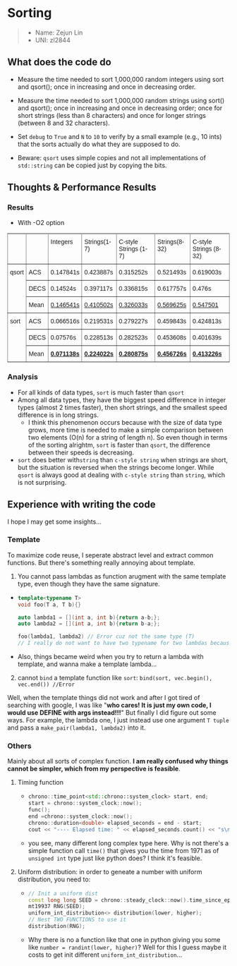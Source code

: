 # Sorting

> - Name: Zejun Lin
> - UNI: zl2844

## What does the code do

- Measure the time needed to sort 1,000,000 random integers using sort and qsort(); once in increasing and once in decreasing order.
- Measure the time needed to sort 1,000,000 random strings using sort() and qsort(); once in increasing and once in decreasing order; once for short strings (less than 8 characters) and once for longer strings (between 8 and 32 characters).

- Set `debug` to `True` and `N` to `10` to verify by a small example (e.g., 10 ints) that the sorts actually do what they are supposed to do.
- Beware: `qsort` uses simple copies and not all implementations of `std::string` can be copied just by copying the bits.

## Thoughts & Performance Results

### Results

- With -O2 option

<table style="border-collapse:collapse;border-spacing:0" class="tg"><tr><th style="font-family:Arial, sans-serif;font-size:14px;font-weight:normal;padding:10px 5px;border-style:solid;border-width:1px;overflow:hidden;word-break:normal;border-color:inherit;text-align:left;vertical-align:top"></th><th style="font-family:Arial, sans-serif;font-size:14px;font-weight:normal;padding:10px 5px;border-style:solid;border-width:1px;overflow:hidden;word-break:normal;border-color:inherit;text-align:left;vertical-align:top"></th><th style="font-family:Arial, sans-serif;font-size:14px;font-weight:normal;padding:10px 5px;border-style:solid;border-width:1px;overflow:hidden;word-break:normal;border-color:inherit;text-align:left;vertical-align:top">Integers</th><th style="font-family:Arial, sans-serif;font-size:14px;font-weight:normal;padding:10px 5px;border-style:solid;border-width:1px;overflow:hidden;word-break:normal;border-color:inherit;text-align:left;vertical-align:top">Strings(1-7)</th><th style="font-family:Arial, sans-serif;font-size:14px;font-weight:normal;padding:10px 5px;border-style:solid;border-width:1px;overflow:hidden;word-break:normal;border-color:inherit;text-align:left;vertical-align:top">C-style Strings (1-7)</th><th style="font-family:Arial, sans-serif;font-size:14px;font-weight:normal;padding:10px 5px;border-style:solid;border-width:1px;overflow:hidden;word-break:normal;border-color:inherit;text-align:left;vertical-align:top">Strings(8-32)</th><th style="font-family:Arial, sans-serif;font-size:14px;font-weight:normal;padding:10px 5px;border-style:solid;border-width:1px;overflow:hidden;word-break:normal;border-color:inherit;text-align:left;vertical-align:top">C-style Strings (8-32)</th></tr><tr><td style="font-family:Arial, sans-serif;font-size:14px;padding:10px 5px;border-style:solid;border-width:1px;overflow:hidden;word-break:normal;border-color:inherit;text-align:left;vertical-align:top" rowspan="3">qsort</td><td style="font-family:Arial, sans-serif;font-size:14px;padding:10px 5px;border-style:solid;border-width:1px;overflow:hidden;word-break:normal;border-color:inherit;text-align:left;vertical-align:top">ACS</td><td style="font-family:Arial, sans-serif;font-size:14px;padding:10px 5px;border-style:solid;border-width:1px;overflow:hidden;word-break:normal;border-color:inherit;text-align:left;vertical-align:top">0.147841s</td><td style="font-family:Arial, sans-serif;font-size:14px;padding:10px 5px;border-style:solid;border-width:1px;overflow:hidden;word-break:normal;border-color:inherit;text-align:left;vertical-align:top">0.423887s</td><td style="font-family:Arial, sans-serif;font-size:14px;padding:10px 5px;border-style:solid;border-width:1px;overflow:hidden;word-break:normal;border-color:inherit;text-align:left;vertical-align:top">0.315252s</td><td style="font-family:Arial, sans-serif;font-size:14px;padding:10px 5px;border-style:solid;border-width:1px;overflow:hidden;word-break:normal;border-color:inherit;text-align:left;vertical-align:top">0.521493s</td><td style="font-family:Arial, sans-serif;font-size:14px;padding:10px 5px;border-style:solid;border-width:1px;overflow:hidden;word-break:normal;border-color:inherit;text-align:left;vertical-align:top">0.619003s</td></tr><tr><td style="font-family:Arial, sans-serif;font-size:14px;padding:10px 5px;border-style:solid;border-width:1px;overflow:hidden;word-break:normal;border-color:inherit;text-align:left;vertical-align:top">DECS</td><td style="font-family:Arial, sans-serif;font-size:14px;padding:10px 5px;border-style:solid;border-width:1px;overflow:hidden;word-break:normal;border-color:inherit;text-align:left;vertical-align:top">0.14524s</td><td style="font-family:Arial, sans-serif;font-size:14px;padding:10px 5px;border-style:solid;border-width:1px;overflow:hidden;word-break:normal;border-color:inherit;text-align:left;vertical-align:top">0.397117s</td><td style="font-family:Arial, sans-serif;font-size:14px;padding:10px 5px;border-style:solid;border-width:1px;overflow:hidden;word-break:normal;border-color:inherit;text-align:left;vertical-align:top">0.336815s</td><td style="font-family:Arial, sans-serif;font-size:14px;padding:10px 5px;border-style:solid;border-width:1px;overflow:hidden;word-break:normal;border-color:inherit;text-align:left;vertical-align:top">0.617757s</td><td style="font-family:Arial, sans-serif;font-size:14px;padding:10px 5px;border-style:solid;border-width:1px;overflow:hidden;word-break:normal;border-color:inherit;text-align:left;vertical-align:top">0.476s</td></tr><tr><td style="font-family:Arial, sans-serif;font-size:14px;padding:10px 5px;border-style:solid;border-width:1px;overflow:hidden;word-break:normal;border-color:inherit;text-align:left;vertical-align:top">Mean</td><td style="font-family:Arial, sans-serif;font-size:14px;padding:10px 5px;border-style:solid;border-width:1px;overflow:hidden;word-break:normal;border-color:inherit;text-decoration:underline;text-align:left;vertical-align:top">0.146541s</td><td style="font-family:Arial, sans-serif;font-size:14px;padding:10px 5px;border-style:solid;border-width:1px;overflow:hidden;word-break:normal;border-color:inherit;text-decoration:underline;text-align:left;vertical-align:top">0.410502s</td><td style="font-family:Arial, sans-serif;font-size:14px;padding:10px 5px;border-style:solid;border-width:1px;overflow:hidden;word-break:normal;border-color:inherit;text-decoration:underline;text-align:left;vertical-align:top">0.326033s</td><td style="font-family:Arial, sans-serif;font-size:14px;padding:10px 5px;border-style:solid;border-width:1px;overflow:hidden;word-break:normal;border-color:inherit;text-decoration:underline;text-align:left;vertical-align:top">0.569625s</td><td style="font-family:Arial, sans-serif;font-size:14px;padding:10px 5px;border-style:solid;border-width:1px;overflow:hidden;word-break:normal;border-color:inherit;text-decoration:underline;text-align:left;vertical-align:top">0.547501</td></tr><tr><td style="font-family:Arial, sans-serif;font-size:14px;padding:10px 5px;border-style:solid;border-width:1px;overflow:hidden;word-break:normal;border-color:inherit;text-align:left;vertical-align:top" rowspan="3">sort</td><td style="font-family:Arial, sans-serif;font-size:14px;padding:10px 5px;border-style:solid;border-width:1px;overflow:hidden;word-break:normal;border-color:inherit;text-align:left;vertical-align:top">ACS</td><td style="font-family:Arial, sans-serif;font-size:14px;padding:10px 5px;border-style:solid;border-width:1px;overflow:hidden;word-break:normal;border-color:inherit;text-align:left;vertical-align:top">0.066516s</td><td style="font-family:Arial, sans-serif;font-size:14px;padding:10px 5px;border-style:solid;border-width:1px;overflow:hidden;word-break:normal;border-color:inherit;text-align:left;vertical-align:top">0.219531s</td><td style="font-family:Arial, sans-serif;font-size:14px;padding:10px 5px;border-style:solid;border-width:1px;overflow:hidden;word-break:normal;border-color:inherit;text-align:left;vertical-align:top">0.279227s</td><td style="font-family:Arial, sans-serif;font-size:14px;padding:10px 5px;border-style:solid;border-width:1px;overflow:hidden;word-break:normal;border-color:inherit;text-align:left;vertical-align:top">0.459843s</td><td style="font-family:Arial, sans-serif;font-size:14px;padding:10px 5px;border-style:solid;border-width:1px;overflow:hidden;word-break:normal;border-color:inherit;text-align:left;vertical-align:top">0.424813s</td></tr><tr><td style="font-family:Arial, sans-serif;font-size:14px;padding:10px 5px;border-style:solid;border-width:1px;overflow:hidden;word-break:normal;border-color:inherit;text-align:left;vertical-align:top">DECS</td><td style="font-family:Arial, sans-serif;font-size:14px;padding:10px 5px;border-style:solid;border-width:1px;overflow:hidden;word-break:normal;border-color:inherit;text-align:left;vertical-align:top">0.07576s</td><td style="font-family:Arial, sans-serif;font-size:14px;padding:10px 5px;border-style:solid;border-width:1px;overflow:hidden;word-break:normal;border-color:inherit;text-align:left;vertical-align:top">0.228513s</td><td style="font-family:Arial, sans-serif;font-size:14px;padding:10px 5px;border-style:solid;border-width:1px;overflow:hidden;word-break:normal;border-color:inherit;text-align:left;vertical-align:top">0.282523s</td><td style="font-family:Arial, sans-serif;font-size:14px;padding:10px 5px;border-style:solid;border-width:1px;overflow:hidden;word-break:normal;border-color:inherit;text-align:left;vertical-align:top">0.453608s</td><td style="font-family:Arial, sans-serif;font-size:14px;padding:10px 5px;border-style:solid;border-width:1px;overflow:hidden;word-break:normal;border-color:inherit;text-align:left;vertical-align:top">0.401639s</td></tr><tr><td style="font-family:Arial, sans-serif;font-size:14px;padding:10px 5px;border-style:solid;border-width:1px;overflow:hidden;word-break:normal;border-color:inherit;text-align:left;vertical-align:top">Mean</td><td style="font-family:Arial, sans-serif;font-size:14px;padding:10px 5px;border-style:solid;border-width:1px;overflow:hidden;word-break:normal;border-color:inherit;font-weight:bold;text-decoration:underline;text-align:left;vertical-align:top">0.071138s</td><td style="font-family:Arial, sans-serif;font-size:14px;padding:10px 5px;border-style:solid;border-width:1px;overflow:hidden;word-break:normal;border-color:inherit;font-weight:bold;text-decoration:underline;text-align:left;vertical-align:top">0.224022s</td><td style="font-family:Arial, sans-serif;font-size:14px;padding:10px 5px;border-style:solid;border-width:1px;overflow:hidden;word-break:normal;border-color:inherit;font-weight:bold;text-decoration:underline;text-align:left;vertical-align:top">0.280875s</td><td style="font-family:Arial, sans-serif;font-size:14px;padding:10px 5px;border-style:solid;border-width:1px;overflow:hidden;word-break:normal;border-color:inherit;font-weight:bold;text-decoration:underline;text-align:left;vertical-align:top">0.456726s</td><td style="font-family:Arial, sans-serif;font-size:14px;padding:10px 5px;border-style:solid;border-width:1px;overflow:hidden;word-break:normal;border-color:inherit;font-weight:bold;text-decoration:underline;text-align:left;vertical-align:top">0.413226s</td></tr></table>

### Analysis

- For all kinds of data types, `sort` is much faster than `qsort`
- Among all data types, they have the biggest speed difference in integer types (almost 2 times faster), then short strings, and the smallest speed difference is in long strings.
  - I think this phenomenon occurs because with the size of data type grows, more time is needed to make a simple comparison between two elements (O(n) for a string of length n). So even though in terms of the sorting alrightm, `sort` is faster than `qsort`, the difference between their speeds is decreasing.
- `sort` does better with`string` than `c-style string` when strings are short, but the situation is reversed when the strings become longer. While `qsort` is always good at dealing with `c-style string` than `string`, which is not surprising.

## Experience with writing the code

I hope I may get some insights...

### Template

To maximize code reuse, I seperate abstract level and extract common functions. But there's something really annoying about template.

1. You cannot pass lambdas as function arugment with the same template type, even though they have the same signature.

- ```c++
  template<typename T>
  void foo(T a, T b){}
  
  auto lambda1 = [](int a, int b){return a-b;};
  auto lambda2 = [](int a, int b){return b-a;};
  
  foo(lambda1, lambda2) // Error cuz not the same type (T)
  // I really do not want to have two typename for two lambdas because there are also other template argument in foo, which makes it even more ugly.
  ```

- Also, things became weird when you try to return a lambda with template, and wanna make a template lambda...

2. cannot `bind` a template function like `sort`: `bind(sort, vec.begin(), vec.end()) //Error`



Well, when the template things did not work and after I got tired of searching with google, I was like "**who cares! It is just my own code, I would use DEFINE with args instead!!!**" But finally I did figure out some ways. For example, the lambda one, I just instead use one argument `T tuple` and pass a `make_pair(lambda1, lambda2)` into it.

### Others

Mainly about all sorts of complex function. **I am really confused why things cannot be simpler, which from my perspective is feasible**.

1. Timing function

   - ```c++
     chrono::time_point<std::chrono::system_clock> start, end;
     start = chrono::system_clock::now();
     func();
     end =chrono::system_clock::now();
     chrono::duration<double> elapsed_seconds = end - start;
     cout << "---- Elapsed time: " << elapsed_seconds.count() << "s\n";
     ```

   - you see, many different long complex type here. Why is not there's a simple function call `time()` that gives you the time from 1971 as of `unsigned int` type just like python does? I think it's feasible.

2. Uniform distribution: in order to geneate a number with uniform distribution, you need to:

   - ```c++
     // Init a uniform dist
     const long long SEED = chrono::steady_clock::now().time_since_epoch().count();
     mt19937 RNG(SEED);
     uniform_int_distribution<> distribution(lower, higher);
     // Nest TWO FUNCTIONS to use it
     distribution(RNG);
     ```

   - Why there is no a function like that one in python giving you some like `number = randint(lower, higher)`? Well for this I guess maybe it costs to get init different `uniform_int_distribution`...

